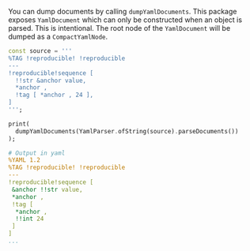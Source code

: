 You can dump documents by calling `dumpYamlDocuments`. This package exposes `YamlDocument` which can only be constructed when an object is parsed. This is intentional. The root node of the `YamlDocument` will be dumped as a `CompactYamlNode`.

```dart
const source = '''
%TAG !reproducible! !reproducible
---
!reproducible!sequence [
  !!str &anchor value,
  *anchor ,
  !tag [ *anchor , 24 ],
]
''';

print(
  dumpYamlDocuments(YamlParser.ofString(source).parseDocuments())
);
```

```yaml
# Output in yaml
%YAML 1.2
%TAG !reproducible! !reproducible
---
!reproducible!sequence [
 &anchor !!str value,
 *anchor ,
 !tag [
  *anchor ,
  !!int 24
 ]
]
...
```
